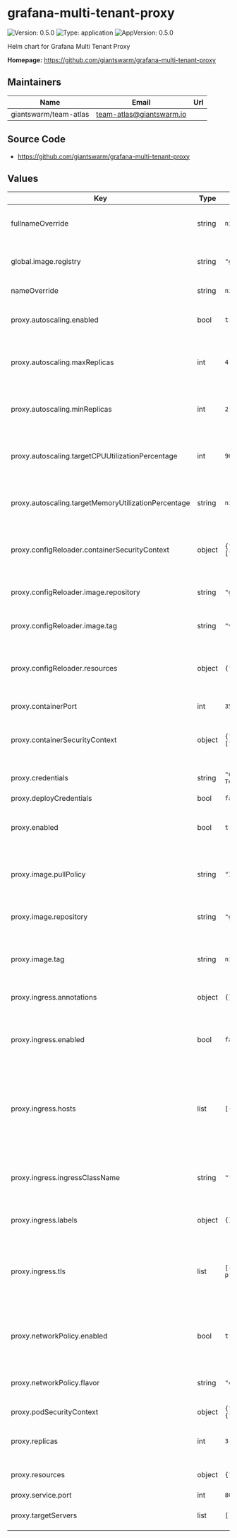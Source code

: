 # grafana-multi-tenant-proxy

![Version: 0.5.0](https://img.shields.io/badge/Version-0.5.0-informational?style=flat-square) ![Type: application](https://img.shields.io/badge/Type-application-informational?style=flat-square) ![AppVersion: 0.5.0](https://img.shields.io/badge/AppVersion-0.5.0-informational?style=flat-square)

Helm chart for Grafana Multi Tenant Proxy

**Homepage:** <https://github.com/giantswarm/grafana-multi-tenant-proxy>

## Maintainers

| Name | Email | Url |
| ---- | ------ | --- |
| giantswarm/team-atlas | <team-atlas@giantswarm.io> |  |

## Source Code

* <https://github.com/giantswarm/grafana-multi-tenant-proxy>

## Values

| Key | Type | Default | Description |
|-----|------|---------|-------------|
| fullnameOverride | string | `nil` | Overrides the chart's computed fullname |
| global.image.registry | string | `"gsoci.azurecr.io"` | Overrides the Docker registry globally for all images |
| nameOverride | string | `nil` | Overrides the chart's name |
| proxy.autoscaling.enabled | bool | `true` | Enable autoscaling for the multi-tenant proxy |
| proxy.autoscaling.maxReplicas | int | `4` | Maximum autoscaling replicas for the multi-tenant proxy |
| proxy.autoscaling.minReplicas | int | `2` | Minimum autoscaling replicas for the multi-tenant proxy |
| proxy.autoscaling.targetCPUUtilizationPercentage | int | `90` | Target CPU utilisation percentage for the multi-tenant proxy |
| proxy.autoscaling.targetMemoryUtilizationPercentage | string | `nil` | Target memory utilisation percentage for the multi-tenant proxy |
| proxy.configReloader.containerSecurityContext | object | `{"allowPrivilegeEscalation":false,"capabilities":{"drop":["ALL"]},"readOnlyRootFilesystem":true,"seccompProfile":{"type":"RuntimeDefault"}}` | Security context to apply to the config reloader containers. |
| proxy.configReloader.image.repository | string | `"giantswarm/configmap-reload"` | Repository to get config reloader image from. |
| proxy.configReloader.image.tag | string | `"v0.13.1"` | Tag of image to use for config reloading. |
| proxy.configReloader.resources | object | `{"requests":{"cpu":"1m","memory":"5Mi"}}` | Resource requests and limits to apply to the config reloader containers. |
| proxy.containerPort | int | `3501` | Default container port |
| proxy.containerSecurityContext | object | `{"allowPrivilegeEscalation":false,"capabilities":{"drop":["ALL"]},"readOnlyRootFilesystem":true,"seccompProfile":{"type":"RuntimeDefault"}}` | The container SecurityContext for the multi-tenant-proxy container |
| proxy.credentials | string | `"users:\n  - username: Tenant1\n    password: 1tnaneT\n    orgid: tenant-1\n  - username: Tenant2\n    password: 2tnaneT\n    orgid: tenant-2"` | The credentials for the multi-tenant-proxy |
| proxy.deployCredentials | bool | `false` |  |
| proxy.enabled | bool | `true` | Specifies whether the multi-tenant proxy should be enabled |
| proxy.image.pullPolicy | string | `"IfNotPresent"` | Overrides the image pull policy whose default is 'IfNotPresent' |
| proxy.image.repository | string | `"giantswarm/grafana-multi-tenant-proxy"` | Repository to get multi-tenant proxy image from. |
| proxy.image.tag | string | `nil` | Overrides the image tag whose default is the chart's appVersion |
| proxy.ingress.annotations | object | `{}` | Annotations for the gateway ingress |
| proxy.ingress.enabled | bool | `false` | Specifies whether an ingress for the multi-tenant-proxy should be created |
| proxy.ingress.hosts | list | `[{"host":"multi-tenant-proxy.loki.example.com","paths":[{"path":"/"}]}]` | Hosts configuration for the multi-tenant-proxy ingress, passed through the `tpl` function to allow templating |
| proxy.ingress.ingressClassName | string | `""` | Ingress Class Name. MAY be required for Kubernetes versions >= 1.18 |
| proxy.ingress.labels | object | `{}` | Labels for the gateway ingress |
| proxy.ingress.tls | list | `[{"hosts":["write.multi-tenant-proxy.loki.example.com"],"secretName":"loki-multi-tenant-proxy-tls"}]` | TLS configuration for the gateway ingress. Hosts passed through the `tpl` function to allow templating |
| proxy.networkPolicy.enabled | bool | `true` | Specifies whether the multi-tenant proxy should be deployed with a network policy |
| proxy.networkPolicy.flavor | string | `"cilium"` | Specifies the flavor of network policy to use |
| proxy.podSecurityContext | object | `{"fsGroup":10001,"runAsGroup":10001,"runAsNonRoot":true,"runAsUser":10001,"seccompProfile":{"type":"RuntimeDefault"}}` | The pod SecurityContext |
| proxy.replicas | int | `3` | Number of replicas for the multi-tenant proxy |
| proxy.resources | object | `{"limits":{"memory":"500Mi"},"requests":{"cpu":"50m","memory":"50Mi"}}` | Resource requests and limits |
| proxy.service.port | int | `80` |  |
| proxy.targetServers | list | `[]` | List of target servers to proxy |

